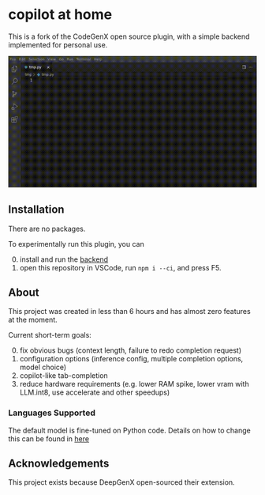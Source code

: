 # copilot at home
This is a fork of the CodeGenX open source plugin, with a simple backend implemented for personal use.

![](demo.gif)

## Installation
There are no packages.

To experimentally run this plugin, you can 

0. install and run the [backend](/backend)
1. open this repository in VSCode, run `npm i --ci`, and press F5.

## About
This project was created in less than 6 hours and has almost zero features at the moment.

Current short-term goals:

0. fix obvious bugs (context length, failure to redo completion request)
1. configuration options (inference config, multiple completion options, model choice)
2. copilot-like tab-completion
3. reduce hardware requirements (e.g. lower RAM spike, lower vram with LLM.int8, use accelerate and other speedups)


### Languages Supported
The default model is fine-tuned on Python code. Details on how to change this can be found in [here](/backend)

## Acknowledgements

This project exists because DeepGenX open-sourced their extension.
